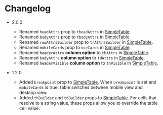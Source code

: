 # Changelog

- 2.0.0
    - Renamed `headAttrs` prop to `theadAttrs`
      in [SimpleTable](src/simple-table.tsx).
    - Renamed `bodyAttrs` prop to `tbodyAttrs`
      in [SimpleTable](src/simple-table.tsx).
    - Renamed `rowAttrsBuilder` prop to `trAttrsBuilder`
      in [SimpleTable](src/simple-table.tsx).
    - Renamed `mobileCards` prop to `useCards`
      in [SimpleTable](src/simple-table.tsx).
    - Renamed `headerAttrs` **column option** to `thAttrs`
      in [SimpleTable](src/simple-table.tsx).
    - Renamed `bodyAttrs` **column option** to `tdAttrs`
      in [SimpleTable](src/simple-table.tsx).
    - Renamed `headerVisible` **column option** to `thVisible`
      in [SimpleTable](src/simple-table.tsx).


- 1.2.0
    - Added `breakpoint` prop to [SimpleTable](src/simple-table.tsx).
      When `breakpoint` is set and `mobileCards` is true, table switches between
      mobile view and desktop view.
    - Added `thBuilder` and `tdBuilder` props
      to [SimpleTable](src/simple-table.tsx). For cells that resolve to a string
      value, these props allow you to override the table cell value.
